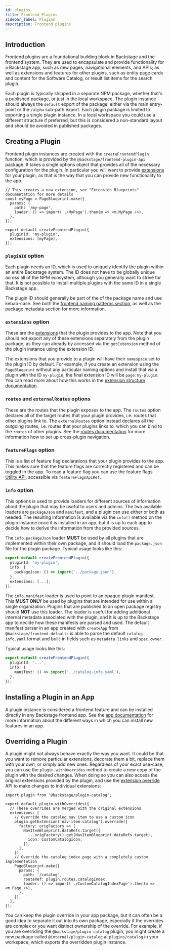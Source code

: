 ```yaml
---
id: plugins
title: Frontend Plugins
sidebar_label: Plugins
description: Frontend plugins
---
```


## Introduction

Frontend plugins are a foundational building block in Backstage and the frontend system. They are used to encapsulate and provide functionality for a Backstage app, such as new pages, navigational elements, and APIs; as well as extensions and features for other plugins, such as entity page cards and content for the Software Catalog, or result list items for the search plugin.

Each plugin is typically shipped in a separate NPM package, whether that's a published package, or just in the local workspace. The plugin instance should always the `default` export of the package, either via the main entry-point or the `/alpha` sub-path export. Each plugin package is limited to exporting a single plugin instance. In a local workspace you could use a different structure if preferred, but this is considered a non-standard layout and should be avoided in published packages.

## Creating a Plugin

Frontend plugin instances are created with the `createFrontendPlugin` function, which is provided by the `@backstage/frontend-plugin-api` package. It takes a single options object that provides all of the necessary configuration for the plugin. In particular you will want to provide [extensions](./20-extensions.md) for your plugin, as that is the way that you can provide new functionality to the app.

```tsx
// This creates a new extension, see "Extension Blueprints" documentation for more details
const myPage = PageBlueprint.make({
  params: {
    path: '/my-page',
    loader: () => import('./MyPage').then(m => <m.MyPage />),
  },
});

export default createFrontendPlugin({
  pluginId: 'my-plugin',
  extensions: [myPage],
});
```

### `pluginId` option

Each plugin needs an ID, which is used to uniquely identify the plugin within an entire Backstage system. The ID does not have to be globally unique across all of the NPM ecosystem, although you generally want to strive for that. It is not possible to install multiple plugins with the same ID in a single Backstage app.

The plugin ID should generally be part of the of the package name and use kebab-case. See both the [frontend naming patterns section](./50-naming-patterns.md), as well as the [package metadata section](../../tooling/package-metadata.md#name) for more information.

### `extensions` option

These are the [extensions](./20-extensions.md) that the plugin provides to the app. Note that you should not export any of these extensions separately from the plugin package, as they can already by accessed via the `getExtension` method of the plugin instance using the extension ID.

The extensions that you provide to a plugin will have their `namespace` set to the plugin ID by default. For example, if you create an extension using the `PageBlueprint` without any particular naming options and install that via a plugin with the ID `my-plugin`, the final extension ID will be `page:my-plugin`. You can read more about how this works in the [extension structure documentation](./20-extensions.md#extension-structure).

### `routes` and `externalRoutes` options

These are the routes that the plugin exposes to the app. The `routes` option declares all of the target routes that your plugin provides, i.e. routes that other plugins link to. The `externalRoutes` option instead declares all the outgoing routes, i.e. routes that your plugins links to, which you can bind to the `routes` of other plugins. See the [routes documentation](./36-routes.md) for more information how to set up cross-plugin navigation.

### `featureFlags` option

This is a list of feature flag declarations that your plugin provides to the app. This makes sure that the feature flags are correctly registered and can be toggled in the app. To read a feature flag you can use the feature flags [Utility API](../architecture/33-utility-apis.md), accessible via `featureFlagsApiRef`.

### `info` option

This options is used to provide loaders for different sources of information about the plugin that may be useful to users and admins. The two available loaders are `packageJson` and `manifest`, and a plugin can use either or both as needed. The resulting information is available via the `info()` method on the plugin instance once it is installed in an app, but it is up to each app to decide how to derive the information from the provided sources.

The `info.packageJson` loader **MUST** be used by all plugins that are implemented within their own package, and it should load the `package.json` file for the plugin package. Typical usage looks like this:

```ts
export default createFrontendPlugin({
  pluginId: 'my-plugin',
  info: {
    packageJson: () => import('../package.json'),
  },
  extensions: [...],
});
```

The `info.manifest` loader is used to point to an opaque plugin manifest. This **MUST ONLY** be used by plugins that are intended for use within a single organization. Plugins that are published to an open package registry should **NOT** use this loader. The loader is useful for adding additional internal metadata associated with the plugin, and it is up to the Backstage app to decide how these manifests are parsed and used. The default manifest parser in an app created with `createApp` from `@backstage/frontend-defaults` is able to parse the default `catalog-info.yaml` format and built-in fields such as `metadata.links` and `spec.owner`.

Typical usage looks like this:

```ts
export default createFrontendPlugin({
  pluginId: '...',
  info: {
    manifest: () => import('../catalog-info.yaml'),
  },
});
```

## Installing a Plugin in an App

A plugin instance is considered a frontend feature and can be installed directly in any Backstage frontend app. See the [app documentation](./10-app.md) for more information about the different ways in which you can install new features in an app.

## Overriding a Plugin

A plugin might not always behave exactly the way you want. It could be that you want to remove particular extensions, decorate them a bit, replace them with your own, or simply add new ones. Regardless of your exact use-case, you can use the `plugin.withOverrides` method to create a new copy of the plugin with the desired changes. When doing so you can also access the original extensions provided by the plugin, and use the [extension override](./25-extension-overrides.md) API to make changes to individual extensions:

```tsx
import plugin from '@backstage/plugin-catalog';

export default plugin.withOverrides({
  // These overrides are merged with the original extensions
  extensions: [
    // Override the catalog nav item to use a custom icon
    plugin.getExtension('nav-item:catalog').override({
      factory: origFactory => [
        NavItemBlueprint.dataRefs.target({
          ...origFactory().get(NavItemBlueprint.dataRefs.target),
          icon: CustomCatalogIcon,
        }),
      ],
    }),
    // Override the catalog index page with a completely custom implementation
    PageBlueprint.make({
      params: {
        path: '/catalog',
        routeRef: plugin.routes.catalogIndex,
        loader: () => import('./CustomCatalogIndexPage').then(m => <m.Page />),
      },
    }),
  ],
});
```

You can keep the plugin override in your app package, but it can often be a good idea to separate it out into its own package, especially if the overrides are complex or you want distinct ownership of the override. For example, if you are overriding the `@backstage/plugin-catalog` plugin, you might create a new package called `@internal/plugin-catalog` at `plugins/catalog` in your workspace, which exports the overridden plugin instance.
